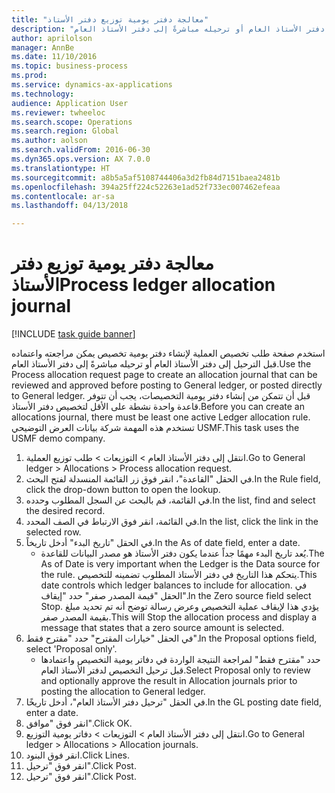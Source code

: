 ```yaml
--- 
title: "‏‫معالجة دفتر يومية توزيع دفتر الأستاذ‬"
description: "استخدم صفحة طلب تخصيص العملية لإنشاء دفتر يومية تخصيص يمكن مراجعته واعتماده قبل الترحيل إلى دفتر الأستاذ العام أو ترحيله مباشرةً إلى دفتر الأستاذ العام."
author: aprilolson
manager: AnnBe
ms.date: 11/10/2016
ms.topic: business-process
ms.prod: 
ms.service: dynamics-ax-applications
ms.technology: 
audience: Application User
ms.reviewer: twheeloc
ms.search.scope: Operations
ms.search.region: Global
ms.author: aolson
ms.search.validFrom: 2016-06-30
ms.dyn365.ops.version: AX 7.0.0
ms.translationtype: HT
ms.sourcegitcommit: a8b5a5af5108744406a3d2fb84d7151baea2481b
ms.openlocfilehash: 394a25ff224c52263e1ad52f733ec007462efeaa
ms.contentlocale: ar-sa
ms.lasthandoff: 04/13/2018

---
```

# <a name="process-ledger-allocation-journal"></a><span data-ttu-id="8612b-103">‏‫معالجة دفتر يومية توزيع دفتر الأستاذ‬</span><span class="sxs-lookup"><span data-stu-id="8612b-103">Process ledger allocation journal</span></span>

[!INCLUDE [task guide banner](../../includes/task-guide-banner.md)]

<span data-ttu-id="8612b-104">استخدم صفحة طلب تخصيص العملية لإنشاء دفتر يومية تخصيص يمكن مراجعته واعتماده قبل الترحيل إلى دفتر الأستاذ العام أو ترحيله مباشرةً إلى دفتر الأستاذ العام.</span><span class="sxs-lookup"><span data-stu-id="8612b-104">Use the Process allocation request page to create an allocation journal that can be reviewed and approved before posting to General ledger, or posted directly to General ledger.</span></span> <span data-ttu-id="8612b-105">قبل أن تتمكن من إنشاء دفتر يومية التخصيصات، يجب أن تتوفر قاعدة واحدة نشطة على الأقل لتخصيص دفتر الأستاذ.</span><span class="sxs-lookup"><span data-stu-id="8612b-105">Before you can create an allocations journal, there must be least one active Ledger allocation rule.</span></span> <span data-ttu-id="8612b-106">تستخدم هذه المهمة شركة بيانات العرض التوضيحي USMF.</span><span class="sxs-lookup"><span data-stu-id="8612b-106">This task uses the USMF demo company.</span></span>

1. <span data-ttu-id="8612b-107">انتقل إلى دفتر الأستاذ العام > التوزيعات > طلب توزيع العملية.</span><span class="sxs-lookup"><span data-stu-id="8612b-107">Go to General ledger > Allocations > Process allocation request.</span></span>
2. <span data-ttu-id="8612b-108">في الحقل "القاعدة"، انقر فوق زر القائمة المنسدلة لفتح البحث.</span><span class="sxs-lookup"><span data-stu-id="8612b-108">In the Rule field, click the drop-down button to open the lookup.</span></span>
3. <span data-ttu-id="8612b-109">في القائمة، قم بالبحث عن السجل المطلوب وحدده.</span><span class="sxs-lookup"><span data-stu-id="8612b-109">In the list, find and select the desired record.</span></span>
4. <span data-ttu-id="8612b-110">في القائمة، انقر فوق الارتباط في الصف المحدد.</span><span class="sxs-lookup"><span data-stu-id="8612b-110">In the list, click the link in the selected row.</span></span>
5. <span data-ttu-id="8612b-111">في الحقل "تاريخ البدء" أدخل تاريخاً.</span><span class="sxs-lookup"><span data-stu-id="8612b-111">In the As of date field, enter a date.</span></span>
    * <span data-ttu-id="8612b-112">يُعد تاريخ البدء مهمًا جداً عندما يكون دفتر الأستاذ هو مصدر البيانات للقاعدة.</span><span class="sxs-lookup"><span data-stu-id="8612b-112">The As of Date is very important when the Ledger is the Data source for the rule.</span></span> <span data-ttu-id="8612b-113">يتحكم هذا التاريخ في دفتر الأستاذ المطلوب تضمينه للتخصيص.</span><span class="sxs-lookup"><span data-stu-id="8612b-113">This date controls which ledger balances to include for allocation.</span></span>     <span data-ttu-id="8612b-114">في الحقل "قيمة المصدر صفر" حدد "إيقاف".</span><span class="sxs-lookup"><span data-stu-id="8612b-114">In the Zero source field select Stop.</span></span> <span data-ttu-id="8612b-115">يؤدي هذا لإيقاف عملية التخصيص وعرض رسالة توضح أنه تم تحديد مبلغ بقيمة المصدر صفر.</span><span class="sxs-lookup"><span data-stu-id="8612b-115">This will  Stop the allocation process and display a message that states that a zero source amount is selected.</span></span>  
6. <span data-ttu-id="8612b-116">في الحقل "خيارات المقترح" حدد "مقترح فقط".</span><span class="sxs-lookup"><span data-stu-id="8612b-116">In the Proposal options field, select 'Proposal only'.</span></span>
    * <span data-ttu-id="8612b-117">حدد "مقترح فقط" لمراجعة النتيجة الواردة في دفاتر يومية التخصيص واعتمادها قبل ترحيل التخصيص لدفتر الأستاذ العام.</span><span class="sxs-lookup"><span data-stu-id="8612b-117">Select Proposal only to review and optionally approve the result in Allocation journals prior to posting the allocation to General ledger.</span></span>  
7. <span data-ttu-id="8612b-118">في الحقل "ترحيل دفتر الأستاذ العام"، أدخل تاريخًا.</span><span class="sxs-lookup"><span data-stu-id="8612b-118">In the GL posting date field, enter a date.</span></span>
8. <span data-ttu-id="8612b-119">انقر فوق "موافق".</span><span class="sxs-lookup"><span data-stu-id="8612b-119">Click OK.</span></span>
9. <span data-ttu-id="8612b-120">انتقل إلى دفتر الأستاذ العام > التوزيعات > دفاتر يومية التوزيع.</span><span class="sxs-lookup"><span data-stu-id="8612b-120">Go to General ledger > Allocations > Allocation journals.</span></span>
10. <span data-ttu-id="8612b-121">انقر فوق البنود.</span><span class="sxs-lookup"><span data-stu-id="8612b-121">Click Lines.</span></span>
11. <span data-ttu-id="8612b-122">انقر فوق "ترحيل".</span><span class="sxs-lookup"><span data-stu-id="8612b-122">Click Post.</span></span>
12. <span data-ttu-id="8612b-123">انقر فوق "ترحيل".</span><span class="sxs-lookup"><span data-stu-id="8612b-123">Click Post.</span></span>



